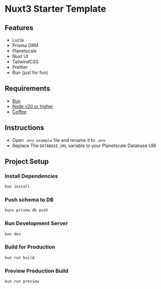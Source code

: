 # Nuxt3 Starter Template

## Features

- Lucia
- Prisma ORM
- Planetscale
- Nuxt UI
- TailwindCSS
- Prettier
- Bun (just for fun)

## Requirements
- [Bun](https://bun.sh/)
- [Node v20 or higher](https://nodejs.org/en/)
- [Coffee](https://en.wikipedia.org/wiki/Coffee)

## Instructions
- Open `.env.example` file and rename it to `.env`
- Replace The `DATABASE_URL` variable to your Planetscale Database URI


## Project Setup

### Install Dependencies
```bash
bun install
```

### Push schema to DB

```bash
bunx prisma db push
```

### Run Development Server
```bash
bun dev
```

### Build for Production
```bash
bun run build
```

### Preview Production Build
```bash
bun run preview
```